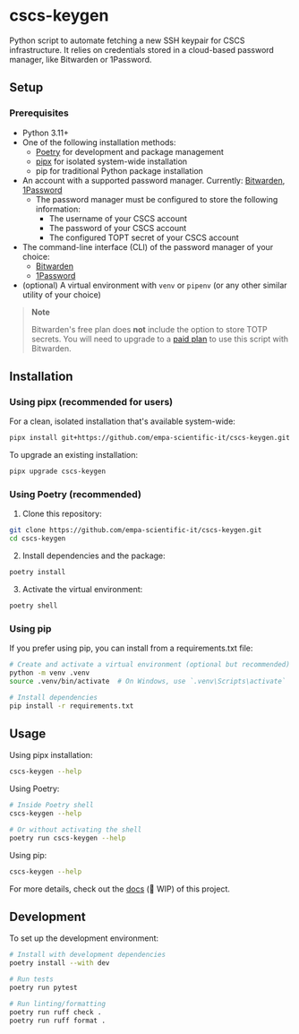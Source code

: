 # cscs-keygen

Python script to automate fetching a new SSH keypair for CSCS infrastructure. It relies on credentials stored in a cloud-based password manager, like Bitwarden or 1Password.

## Setup

### Prerequisites

- Python 3.11+
- One of the following installation methods:
  - [Poetry](https://python-poetry.org/) for development and package management
  - [pipx](https://pypa.github.io/pipx/) for isolated system-wide installation
  - pip for traditional Python package installation
- An account with a supported password manager. Currently: [Bitwarden](https://bitwarden.com), [1Password](https://1password.com/)
  - The password manager must be configured to store the following information:
    - The username of your CSCS account
    - The password of your CSCS account
    - The configured TOPT secret of your CSCS account
- The command-line interface (CLI) of the password manager of your choice:
  - [Bitwarden](https://bitwarden.com/help/article/cli/)
  - [1Password](https://support.1password.com/command-line-getting-started/)
- (optional) A virtual environment with `venv` or `pipenv` (or any other similar utility of your choice)

> **Note**
>
> Bitwarden's free plan does **not** include the option to store TOTP secrets. You will need to upgrade to a [paid plan](https://bitwarden.com/pricing/) to use this script with Bitwarden.

## Installation

### Using pipx (recommended for users)

For a clean, isolated installation that's available system-wide:

```bash
pipx install git+https://github.com/empa-scientific-it/cscs-keygen.git
```

To upgrade an existing installation:
```bash
pipx upgrade cscs-keygen
```

### Using Poetry (recommended)

1. Clone this repository:
```bash
git clone https://github.com/empa-scientific-it/cscs-keygen.git
cd cscs-keygen
```

2. Install dependencies and the package:
```bash
poetry install
```

3. Activate the virtual environment:
```bash
poetry shell
```

### Using pip

If you prefer using pip, you can install from a requirements.txt file:

```bash
# Create and activate a virtual environment (optional but recommended)
python -m venv .venv
source .venv/bin/activate  # On Windows, use `.venv\Scripts\activate`

# Install dependencies
pip install -r requirements.txt
```

## Usage

Using pipx installation:
```bash
cscs-keygen --help
```

Using Poetry:
```bash
# Inside Poetry shell
cscs-keygen --help

# Or without activating the shell
poetry run cscs-keygen --help
```

Using pip:
```bash
cscs-keygen --help
```

For more details, check out the [docs](https://github.com/empa-scientific-it/cscs-keygen/wiki) (🚧 WIP) of this project.

## Development

To set up the development environment:

```bash
# Install with development dependencies
poetry install --with dev

# Run tests
poetry run pytest

# Run linting/formatting
poetry run ruff check .
poetry run ruff format .
```
